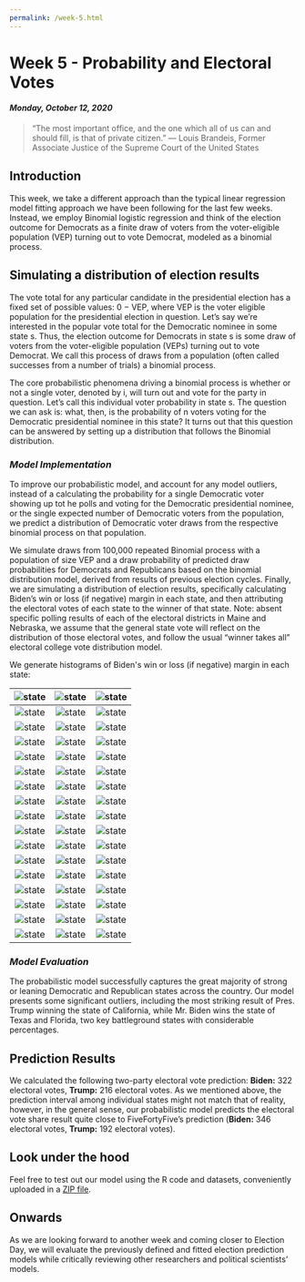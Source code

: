 ```yaml
---
permalink: /week-5.html
---
```


# **Week 5 - Probability and Electoral Votes**
#### ***Monday, October 12, 2020***

> “The most important office, and the one which all of us can and should fill, is that of private citizen.”
― Louis Brandeis, Former Associate Justice of the Supreme Court of the United States

## **Introduction**
This week, we take a different approach than the typical linear regression model fitting approach we have been following for the last few weeks. Instead, we employ Binomial logistic regression and think of the election outcome for Democrats as a finite draw of voters from the voter-eligible population (VEP) turning out to vote Democrat, modeled as a binomial process.

## **Simulating a distribution of election results**
The vote total for any particular candidate in the presidential election has a fixed set of possible values: 0 − VEP, where VEP is the voter eligible population for the presidential election in question. Let’s say we’re interested in the popular vote total for the Democratic nominee in some state s. Thus, the election outcome for Democrats in state s is some draw of voters from the voter-eligible population (VEPs) turning out to vote Democrat. We call this process of draws from a population (often called successes from a number of trials) a binomial process.

The core probabilistic phenomena driving a binomial process is whether or not a single voter, denoted by i, will turn out and vote for the party in question. Let’s call this individual voter probability in state s. The question we can ask is: what, then, is the probability of n voters voting for the Democratic presidential nominee in this state? It turns out that this question can be answered by setting up a distribution that follows the Binomial distribution.

### _Model Implementation_

To improve our probabilistic model, and account for any model outliers, instead of a calculating the probability for a single Democratic voter showing up tot he polls and voting for the Democratic presidential nominee, or the single expected number of Democratic voters from the population, we predict a distribution of Democratic voter draws from the respective binomial process on that population.

We simulate draws from 100,000 repeated Binomial process with a population of size VEP and a draw probability of predicted draw probabilities for Democrats and Republicans based on the binomial distribution model, derived from results of previous election cycles. Finally, we are simulating a distribution of election results, specifically calculating Biden’s win or loss (if negative) margin in each state, and then attributing the electoral votes of each state to the winner of that state. Note: absent specific polling results of each of the electoral districts in Maine and Nebraska, we assume that the general state vote will reflect on the distribution of those electoral votes, and follow the usual “winner takes all” electoral college vote distribution model.

We generate histograms of Biden's win or loss (if negative) margin in each state: 

![state](/state_plot2.png) | ![state](/state_plot3.png) | ![state](/state_plot4.png) |
:-------------------------:|:-------------------------:|:-------------------------:
![state](/state_plot5.png) | ![state](/state_plot6.png) | ![state](/state_plot7.png) |
![state](/state_plot8.png) | ![state](/state_plot9.png) | ![state](/state_plot10.png) |
![state](/state_plot11.png) | ![state](/state_plot12.png) | ![state](/state_plot13.png) |
![state](/state_plot14.png) | ![state](/state_plot15.png) | ![state](/state_plot16.png) |
![state](/state_plot17.png) | ![state](/state_plot18.png) | ![state](/state_plot19.png) |
![state](/state_plot20.png) | ![state](/state_plot21.png) | ![state](/state_plot22.png) |
![state](/state_plot23.png) | ![state](/state_plot24.png) | ![state](/state_plot25.png) |
![state](/state_plot26.png) | ![state](/state_plot27.png) | ![state](/state_plot28.png) |
![state](/state_plot29.png) | ![state](/state_plot30.png) | ![state](/state_plot31.png) |
![state](/state_plot32.png) | ![state](/state_plot33.png) | ![state](/state_plot34.png) |
![state](/state_plot35.png) | ![state](/state_plot36.png) | ![state](/state_plot37.png) |
![state](/state_plot38.png) | ![state](/state_plot39.png) | ![state](/state_plot40.png) |
![state](/state_plot41.png) | ![state](/state_plot42.png) | ![state](/state_plot43.png) |
![state](/state_plot44.png) | ![state](/state_plot45.png) | ![state](/state_plot46.png) |
![state](/state_plot47.png) | ![state](/state_plot48.png) | ![state](/state_plot49.png) |
![state](/state_plot50.png) | ![state](/state_plot51.png) | ![state](/state_plot52.png) |

### _Model Evaluation_
The probabilistic model successfully captures the great majority of strong or leaning Democratic and Republican states across the country. Our model presents some significant outliers, including the most striking result of Pres. Trump winning the state of California, while Mr. Biden wins the state of Texas and Florida, two key battleground states with considerable percentages.

## **Prediction Results**
We calculated the following two-party electoral vote prediction: **Biden:** 322 electoral votes, **Trump:** 216 electoral votes. As we mentioned above, the prediction interval among individual states might not match that of reality, however, in the general sense, our probabilistic model predicts the electoral vote share result quite close to FiveFortyFive’s prediction (**Biden:** 346 electoral votes, **Trump:** 192 electoral votes).

## **Look under the hood**
Feel free to test out our model using the R code and datasets, conveniently uploaded in a [ZIP file](/week-05.zip).

## **Onwards**
As we are looking forward to another week and coming closer to Election Day, we will evaluate the previously defined and fitted election prediction models while critically reviewing other researchers and political scientists’ models.
